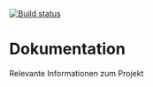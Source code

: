 [![Build status](https://travis-ci.org/PAWI-HS18-ARBuilding/Dokumentation.svg?branch=master)](https://travis-ci.org/PAWI-HS18-ARBuilding/Dokumentation)

# Dokumentation
Relevante Informationen zum Projekt
